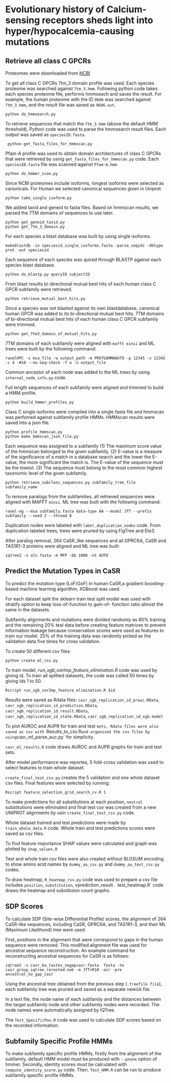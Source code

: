 # Evolutionary history of Calcium-sensing receptors sheds light into hyper/hypocalcemia-causing mutations

## Retrieve all class C GPCRs

Proteomes were downloaded from [NCBI](https://ftp.ncbi.nlm.nih.gov/genomes/archive/old_refseq/)


To get all class C GPCRs 7tm_3 domain profile was used. Each species proteome was searched against `7tm_3.hmm`. Following python code takes each species proteome file, performs hmmseach and saves the result. For example, the human proteome with the ID `9606` was searched against `7tm_3.hmm`, and the result file was saved as  `9606.out`.
 ```
 python do_hmmsearch.py
 
 ```
 To retrieve sequences that match the `7tm_3.hmm` (above the default HMM threshold), Python code was used to parse the hmmsearch result files. Each output was saved as `speciesID.fasta`.
 
 ```
  python get_fasta_files_for_hmmscan.py 
 ```

Pfam-A profile was used to obtain domain architectures of class C GPCRs that were retrieved by using `get_fasta_files_for_hmmscan.py` code. Each `speciesID.fasta` file was scanned against `Pfam-A.hmm`

 ```
 python do_hmmer_scan.py
 ```

Since NCBI proteomes include isoforms, longest isoforms were selected as canonicals. For Human we selected canonical sequences given in Uniprot. 

 ```
 python take_single_isoform.py
 ```
 
We added taxid and geneid to fasta files. Based on hmmscan results, we parsed the 7TM domains of sequences to use later.

```
python get_geneid_taxid.py
python get_7tm_3_domain.py
 ```
For each species a blast database was built by using single isoforms.

 ```
makeblastdb -in speciesid_single_isoforms.fasta -parse_seqids -dbtype prot -out speciesid
 ```
 
Each sequence of each species was quired through BLASTP against each species blast database. 

 ```
python do_blastp.py queryID subjectID
 ```
From blast results bi-directional mutual best hits of each human class C GPCR subfamily were retrieved.

 ```
python retrieve_mutual_best_hits.py
 ```
 
Since a species was not blasted against its own blastdatabase, canonical human GPCR was added to its bi-directional mutual best hits. 7TM domains of bi-directional mutual best hits of each human class C GPCR subfamily were trimmed.
 ```
python get_7tm3_domain_of_mutual_hits.py
 ```
7TM domains of each subfamily were aligned with `mafft einsi` and ML trees were built by the following command:
 ```
raxmlHPC -s msa_file -w output_path -m PROTGAMMAAUTO -p 12345 -x 12345 -c 4 -#10 --no-seq-check -f a -n output_file 
 ```
Common ancestor of each node was added to the ML trees by using `internal_node_info.py` code.

Full length sequences of each subfamily were aligned and trimmed to build a HMM profile. 
 ```
python build_hmmer_profiles.py
 ```
Class C single isoforms were compiled into a single fasta file and hmmscan was perfomed against subfamily profile HMMs. HMMscan results were saved into a json file.
 ```
python profile_hmmscan.py
python make_hmmscan_json_file.py

 ```
 
Each sequence was assigned to a subfamily (1) The maximum score value of the hmmscan belonged to the given subfamily, (2) E-value is a measure of the significance of a match in a database search and the lower the E-value, the more significant the match is. The E-value of the sequence must be the lowest. (3) The sequence must belong to the most common highest taxonomic level of the given subfamily. 


```
python retrieve_subclass_sequences.py subfamily_tree_file subfamily_name
```

To remove paralogs from the subfamilies, all retrieved sequences were aligned with MAFFT `einsi`. ML tree was built with the following command:
```
raxml-ng --msa subfamily.fasta data-type AA --model JTT --prefix subfamily --seed 2 --thread 8
```

Duplication nodes were labeled with `label_duplication_nodes` code. From duplication  labeled trees, trees were pruned by using FigTree and Ete3. 

After paralog removal,  264 CaSR_like sequences and all GPRC6A, CaSR and TAS1R1-3 proteins were aligned and ML tree was built:

```
iqtree2 -s aln.fasta -m MFP -bb 1000 -nt AUTO
```

## Predict the Mutation Types in CaSR 
To predict the mutation type (LoF/GoF) in human CaSR,a gradient boosting- based machine learning algorithm, XGBoost was used.

For each dataset split the sklearn train test split model was used with stratify option to keep loss-of-function to gain-of- function ratio almost the same in the datasets.

Subfamily alignments and mutations were divided randomly as 80% training and the remaining 20% test data before creating feature matrices to prevent information leakage because conservation scores were used as features to train our model. 25% of the training data was randomly picked as the validation data five times for cross validation. 

To create 50 different csv files:

```
python create_ml_csv.py 
```

To train model, *run_xgb_varImp_feature_elimination.R* code was used by giving id. To train all splitted datasets, the code was called 50 times by giving ids 1 to 50.  

```
Rscript run_xgb_varImp_feature_elimination.R $id 
```

Results were saved as Rdata files: `casr_xgb_replication_id_prauc.RData`, `casr_xgb_replication_id_prediction.RData`, `casr_xgb_replication_id_result.RData`, `casr_xgb_replication_id_state.RData`, `casr_xgb_replication_id_xgb.model` 

To plot AUROC and AUPR for train and test s`ets, Rdata files were also saved as csv with `Results_to_csv.R` and organized the csv files by using `casr_ml_parse_auc.py` for simplicity.

`casr_ml_results.R` code draws AUROC and AUPR graphs for train and test sets.

After model performance was reportes, 5 fold-cross validation was used to select features to train whole dataset.

`create_final_test_csv.py` creates the 5 validation and one whole dataset csv files. Final features were selected by running:
```
Rscript feature_selection_grid_search_cv.R 1
```

To make predictions for all substitutions at each position, `neutral` substitutions were eliminated and final test csv was created from a new UNIPROT alignments by usin `create_final_test_csv.py` code. 

Whole dataset trained and test predictions were made by `train_whole_data.R` code. Whole train and test predictions scores were saved as csv files.

To find feature importance SHAP values were calculated and graph was plotted by `shap_values.R`

Test and whole train csv files were also created without BLOSUM encoding to show amino acid names by `dummy_aa_csv.py` and `dummy_aa_test_csv.py` codes.

To draw heatmap, `R_heatmap_csv.py` code was used to prepare a csv file includes `position`, `substitution`, vprediction`,`result`. `test_heatmap.R` code draws the heatmap and substituton count graphs. 



## SDP Scores

To calculate SDP (Site-wise Differential Profile) scores, the alignment of 264 CaSR-like sequences, including CaSR, GPRC6A, and TAS1R1-3, and their ML (Maximum Likelihood) tree were used.

First, positions in the alignment that were correspond to gaps in the human sequence were removed. This modified alignment file was used for ancestral sequence reconstruction. An example command for reconstructing ancestral sequences for CaSR is as follows:

```
iqtree2 -s casr_6a_tastes_nogapcasr.fasta  fasta -te casr_group_iqtree_rerooted.nwk -m JTT+R10 -asr -pre ancestral_no_gap_casr
```

Using the ancestral tree obtained from the previous step (`.treefile file`), each subfamily tree was pruned and saved as a separate newick file.

In a text file, the node name of each subfamily and the distances between the target subfamily node and other subfamily nodes were recorded. The node names were automatically assigned by IQTree.

The `Test_SpecificPos.R` code was used to calculate SDP scores based on the recorded information.


## Subfamily Specific Profile HMMs

To make subfamily specific profile HMMs, firstly from the alignment of the subfamily, default HMM model must be produced with `--pnone` option of hmmer. Secondly, identity scores must be calculated with `compute_identity_score.py` code. Then, `Test_HMM.R` can be run to produce subfamily specific profile HMMs.
